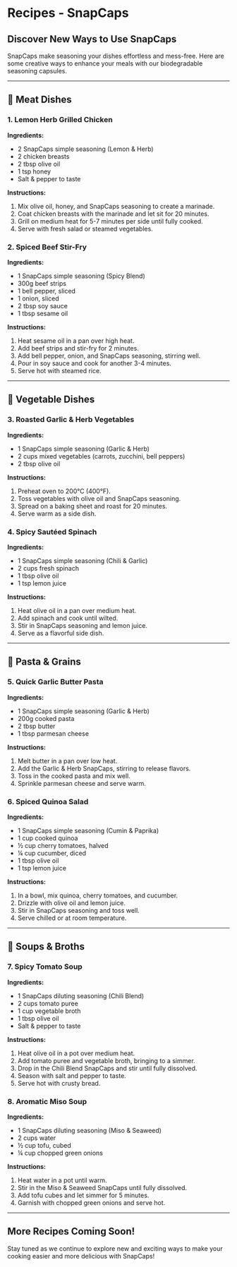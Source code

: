 # Recipes - SnapCaps

## Discover New Ways to Use SnapCaps
SnapCaps make seasoning your dishes effortless and mess-free. Here are some creative ways to enhance your meals with our biodegradable seasoning capsules.

---

## 🥩 Meat Dishes

### 1. Lemon Herb Grilled Chicken
**Ingredients:**
- 2 SnapCaps simple seasoning (Lemon & Herb)
- 2 chicken breasts
- 2 tbsp olive oil
- 1 tsp honey
- Salt & pepper to taste

**Instructions:**
1. Mix olive oil, honey, and SnapCaps seasoning to create a marinade.
2. Coat chicken breasts with the marinade and let sit for 20 minutes.
3. Grill on medium heat for 5-7 minutes per side until fully cooked.
4. Serve with fresh salad or steamed vegetables.

### 2. Spiced Beef Stir-Fry
**Ingredients:**
- 1 SnapCaps simple seasoning (Spicy Blend)
- 300g beef strips
- 1 bell pepper, sliced
- 1 onion, sliced
- 2 tbsp soy sauce
- 1 tbsp sesame oil

**Instructions:**
1. Heat sesame oil in a pan over high heat.
2. Add beef strips and stir-fry for 2 minutes.
3. Add bell pepper, onion, and SnapCaps seasoning, stirring well.
4. Pour in soy sauce and cook for another 3-4 minutes.
5. Serve hot with steamed rice.

---

## 🥦 Vegetable Dishes

### 3. Roasted Garlic & Herb Vegetables
**Ingredients:**
- 1 SnapCaps simple seasoning (Garlic & Herb)
- 2 cups mixed vegetables (carrots, zucchini, bell peppers)
- 2 tbsp olive oil

**Instructions:**
1. Preheat oven to 200°C (400°F).
2. Toss vegetables with olive oil and SnapCaps seasoning.
3. Spread on a baking sheet and roast for 20 minutes.
4. Serve warm as a side dish.

### 4. Spicy Sautéed Spinach
**Ingredients:**
- 1 SnapCaps simple seasoning (Chili & Garlic)
- 2 cups fresh spinach
- 1 tbsp olive oil
- 1 tsp lemon juice

**Instructions:**
1. Heat olive oil in a pan over medium heat.
2. Add spinach and cook until wilted.
3. Stir in SnapCaps seasoning and lemon juice.
4. Serve as a flavorful side dish.

---

## 🍝 Pasta & Grains

### 5. Quick Garlic Butter Pasta
**Ingredients:**
- 1 SnapCaps simple seasoning (Garlic & Herb)
- 200g cooked pasta
- 2 tbsp butter
- 1 tbsp parmesan cheese

**Instructions:**
1. Melt butter in a pan over low heat.
2. Add the Garlic & Herb SnapCaps, stirring to release flavors.
3. Toss in the cooked pasta and mix well.
4. Sprinkle parmesan cheese and serve warm.

### 6. Spiced Quinoa Salad
**Ingredients:**
- 1 SnapCaps simple seasoning (Cumin & Paprika)
- 1 cup cooked quinoa
- ½ cup cherry tomatoes, halved
- ¼ cup cucumber, diced
- 1 tbsp olive oil
- 1 tsp lemon juice

**Instructions:**
1. In a bowl, mix quinoa, cherry tomatoes, and cucumber.
2. Drizzle with olive oil and lemon juice.
3. Stir in SnapCaps seasoning and toss well.
4. Serve chilled or at room temperature.

---

## 🍲 Soups & Broths

### 7. Spicy Tomato Soup
**Ingredients:**
- 1 SnapCaps diluting seasoning (Chili Blend)
- 2 cups tomato puree
- 1 cup vegetable broth
- 1 tbsp olive oil
- Salt & pepper to taste

**Instructions:**
1. Heat olive oil in a pot over medium heat.
2. Add tomato puree and vegetable broth, bringing to a simmer.
3. Drop in the Chili Blend SnapCaps and stir until fully dissolved.
4. Season with salt and pepper to taste.
5. Serve hot with crusty bread.

### 8. Aromatic Miso Soup
**Ingredients:**
- 1 SnapCaps diluting seasoning (Miso & Seaweed)
- 2 cups water
- ½ cup tofu, cubed
- ¼ cup chopped green onions

**Instructions:**
1. Heat water in a pot until warm.
2. Stir in the Miso & Seaweed SnapCaps until fully dissolved.
3. Add tofu cubes and let simmer for 5 minutes.
4. Garnish with chopped green onions and serve hot.

---

## More Recipes Coming Soon!
Stay tuned as we continue to explore new and exciting ways to make your cooking easier and more delicious with SnapCaps!
